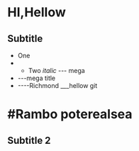 # HI,Hellow
## Subtitle
* One
* * Two _italic_
--- mega
* ---mega title
* ----Richmond
___hellow git
# #Rambo poterealsea
## Subtitle 2
